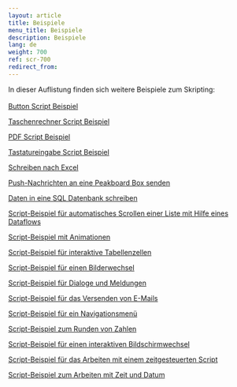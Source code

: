 ```yaml
---
layout: article
title: Beispiele
menu_title: Beispiele
description: Beispiele
lang: de
weight: 700
ref: scr-700
redirect_from:
---
```


In dieser Auflistung finden sich weitere Beispiele zum Skripting:  
\
[Button Script Beispiel](https://templates.peakboard.com/Script-Example-With-Button/index)

[Taschenrechner Script Beispiel](https://templates.peakboard.com/Script-Example-Using-Calculator/index)

[PDF Script Beispiel](https://templates.peakboard.com/Script-Example-PDF-Page-Change/index)

[Tastatureingabe Script Beispiel](https://templates.peakboard.com/Script-Example-Processing-Keyboard-Entries/index)

[Schreiben nach Excel](https://templates.peakboard.com/Script-Example-Writing-To-Excel/index)

[Push-Nachrichten an eine Peakboard Box senden](https://templates.peakboard.com/Script-Send-Push-Messages-To-Peakboard/index)

[Daten in eine SQL Datenbank schreiben](https://templates.peakboard.com/Script-Writing-To-SQL-Database/index)

[Script-Beispiel für automatisches Scrollen einer Liste mit Hilfe eines Dataflows](https://templates.peakboard.com/Script-Auto-Scroll-List/index)

[Script-Beispiel mit Animationen](https://templates.peakboard.com/Script-Example-With-Animations/index)

[Script-Beispiel für interaktive Tabellenzellen](https://templates.peakboard.com/Script-Example-Interactive-Table-Cells/index)

[Script-Beispiel für einen Bilderwechsel](https://templates.peakboard.com/Script-Example-Image-Change/index)

[Script-Beispiel für Dialoge und Meldungen](https://templates.peakboard.com/Script-Example-Dialogs-And-Messages/index)

[Script-Beispiel für das Versenden von E-Mails](https://templates.peakboard.com/Script-Example-Sending-Emails/index)

[Script-Beispiel für ein Navigationsmenü](https://templates.peakboard.com/Script-Example-Navigation-Menu/index)

[Script-Beispiel zum Runden von Zahlen](https://templates.peakboard.com/Script-Example-Rounding-Numbers/index)

[Script-Beispiel für einen interaktiven Bildschirmwechsel](https://templates.peakboard.com/Script-Example-Interactive-Screen-Change/index)

[Script-Beispiel für das Arbeiten mit einem zeitgesteuerten Script](https://templates.peakboard.com/Script-Example-Working-With-Time-Controlled-Script/index)

[Script-Beispiel zum Arbeiten mit Zeit und Datum](https://templates.peakboard.com/Script-Example-Working-With-Time-And-Date/index)
